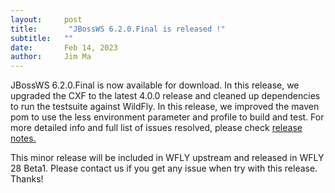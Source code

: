```yaml
---
layout:     post
title:       "JBossWS 6.2.0.Final is released !"
subtitle:   ""
date:       Feb 14, 2023
author:     Jim Ma
---
```


JBossWS 6.2.0.Final is now available for download. In this release, we upgraded the CXF to the latest
4.0.0 release and cleaned up dependencies to run the testsuite against WildFly. In this release, we 
improved the maven pom to use the less environment parameter and profile to build and test.
For more detailed info and full list of issues resolved, please check
[release notes.](https://issues.redhat.com/secure/ReleaseNote.jspa?projectId=12310050&version=12396048)

This minor release will be included in WFLY upstream and released in WFLY 28 Beta1.
Please contact us if you get any issue when try with this release. Thanks!



